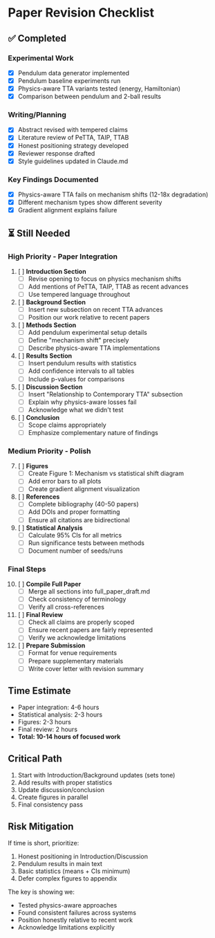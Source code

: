 # Paper Revision Checklist

## ✅ Completed

### Experimental Work
- [x] Pendulum data generator implemented
- [x] Pendulum baseline experiments run
- [x] Physics-aware TTA variants tested (energy, Hamiltonian)
- [x] Comparison between pendulum and 2-ball results

### Writing/Planning
- [x] Abstract revised with tempered claims
- [x] Literature review of PeTTA, TAIP, TTAB
- [x] Honest positioning strategy developed
- [x] Reviewer response drafted
- [x] Style guidelines updated in Claude.md

### Key Findings Documented
- [x] Physics-aware TTA fails on mechanism shifts (12-18x degradation)
- [x] Different mechanism types show different severity
- [x] Gradient alignment explains failure

## ⏳ Still Needed

### High Priority - Paper Integration

1. [ ] **Introduction Section**
   - [ ] Revise opening to focus on physics mechanism shifts
   - [ ] Add mentions of PeTTA, TAIP, TTAB as recent advances
   - [ ] Use tempered language throughout

2. [ ] **Background Section**
   - [ ] Insert new subsection on recent TTA advances
   - [ ] Position our work relative to recent papers

3. [ ] **Methods Section**
   - [ ] Add pendulum experimental setup details
   - [ ] Define "mechanism shift" precisely
   - [ ] Describe physics-aware TTA implementations

4. [ ] **Results Section**
   - [ ] Insert pendulum results with statistics
   - [ ] Add confidence intervals to all tables
   - [ ] Include p-values for comparisons

5. [ ] **Discussion Section**
   - [ ] Insert "Relationship to Contemporary TTA" subsection
   - [ ] Explain why physics-aware losses fail
   - [ ] Acknowledge what we didn't test

6. [ ] **Conclusion**
   - [ ] Scope claims appropriately
   - [ ] Emphasize complementary nature of findings

### Medium Priority - Polish

7. [ ] **Figures**
   - [ ] Create Figure 1: Mechanism vs statistical shift diagram
   - [ ] Add error bars to all plots
   - [ ] Create gradient alignment visualization

8. [ ] **References**
   - [ ] Complete bibliography (40-50 papers)
   - [ ] Add DOIs and proper formatting
   - [ ] Ensure all citations are bidirectional

9. [ ] **Statistical Analysis**
   - [ ] Calculate 95% CIs for all metrics
   - [ ] Run significance tests between methods
   - [ ] Document number of seeds/runs

### Final Steps

10. [ ] **Compile Full Paper**
    - [ ] Merge all sections into full_paper_draft.md
    - [ ] Check consistency of terminology
    - [ ] Verify all cross-references

11. [ ] **Final Review**
    - [ ] Check all claims are properly scoped
    - [ ] Ensure recent papers are fairly represented
    - [ ] Verify we acknowledge limitations

12. [ ] **Prepare Submission**
    - [ ] Format for venue requirements
    - [ ] Prepare supplementary materials
    - [ ] Write cover letter with revision summary

## Time Estimate

- Paper integration: 4-6 hours
- Statistical analysis: 2-3 hours
- Figures: 2-3 hours
- Final review: 2 hours
- **Total: 10-14 hours of focused work**

## Critical Path

1. Start with Introduction/Background updates (sets tone)
2. Add results with proper statistics
3. Update discussion/conclusion
4. Create figures in parallel
5. Final consistency pass

## Risk Mitigation

If time is short, prioritize:
1. Honest positioning in Introduction/Discussion
2. Pendulum results in main text
3. Basic statistics (means + CIs minimum)
4. Defer complex figures to appendix

The key is showing we:
- Tested physics-aware approaches
- Found consistent failures across systems
- Position honestly relative to recent work
- Acknowledge limitations explicitly
